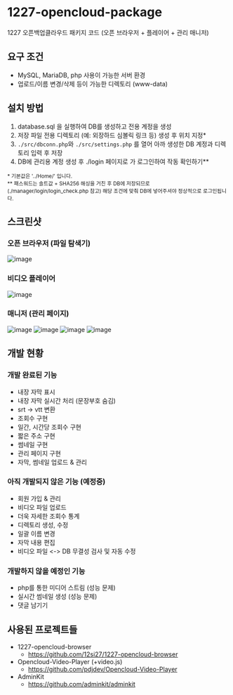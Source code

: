 # 1227-opencloud-package
1227 오픈백업클라우드 패키지 코드 (오픈 브라우저 + 플레이어 + 관리 매니저)

## 요구 조건
- MySQL, MariaDB, php 사용이 가능한 서버 환경
- 업로드/이름 변경/삭제 등이 가능한 디렉토리 (www-data)

## 설치 방법
1. database.sql 을 실행하여 DB를 생성하고 전용 계정을 생성
2. 저장 파일 전용 디렉토리 (예: 외장하드 심볼릭 링크 등) 생성 후 위치 지정*
3. `./src/dbconn.php`와 `./src/settings.php` 를 열어 아까 생성한 DB 계정과 디렉토리 입력 후 저장
4. DB에 관리용 계정 생성 후 ./login 페이지로 가 로그인하여 작동 확인하기**

<sub>\* 기본값은 '../Home/' 입니다.</sub>  
<sub>** 패스워드는 솔트값 + SHA256 해싱을 거친 후 DB에 저장되므로 (./manager/login/login_check.php 참고) 해당 조건에 맞춰 DB에 넣어주셔야 정상적으로 로그인됩니다.</sub>  

## 스크린샷
### 오픈 브라우저 (파일 탐색기)
![image](https://user-images.githubusercontent.com/88251502/164973451-90b28ea2-241b-443e-b9dd-7fdd33a5beb1.png)

### 비디오 플레이어
![image](https://user-images.githubusercontent.com/88251502/164973400-e0233d90-1ca7-46c5-beea-c0b58f38b2d8.png)

### 매니저 (관리 페이지)
![image](https://user-images.githubusercontent.com/88251502/164973467-7ccb7731-fba7-47f3-b1a9-812488e7cbba.png)
![image](https://user-images.githubusercontent.com/88251502/164973585-9c01de11-e97d-4d2d-a75b-e5c24484defb.png)
![image](https://user-images.githubusercontent.com/88251502/164973553-ea6f962b-bd54-4202-bc2b-ee05e869ae06.png)
![image](https://user-images.githubusercontent.com/88251502/164973567-99a47702-3be9-4233-a006-1d691f966e87.png)

## 개발 현황
### 개발 완료된 기능
- 내장 자막 표시
- 내장 자막 실시간 처리 (문장부호 숨김)
- srt -> vtt 변환
- 조회수 구현
- 일간, 시간당 조회수 구현
- 짧은 주소 구현
- 썸네일 구현
- 관리 페이지 구현
- 자막, 썸네일 업로드 & 관리

### 아직 개발되지 않은 기능 (예정중)
- 회원 가입 & 관리
- 비디오 파일 업로드
- 더욱 자세한 조회수 통계
- 디렉토리 생성, 수정
- 일괄 이름 변경
- 자막 내용 편집
- 비디오 파일 <-> DB 무결성 검사 및 자동 수정

### 개발하지 않을 예정인 기능
- php를 통한 미디어 스트림 (성능 문제)
- 실시간 썸네일 생성 (성능 문제)
- 댓글 남기기

## 사용된 프로젝트들
- 1227-opencloud-browser
  - https://github.com/12si27/1227-opencloud-browser
- Opencloud-Video-Player (+video.js)
  - https://github.com/pdjdev/Opencloud-Video-Player
- AdminKit
  - https://github.com/adminkit/adminkit
